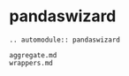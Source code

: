 # pandaswizard

<div align = "justify">

```{eval-rst}
.. automodule:: pandaswizard
```

```{toctree}
aggregate.md
wrappers.md
```

</div>

